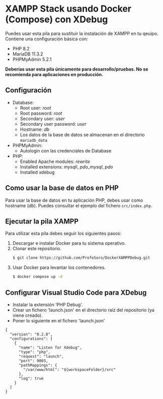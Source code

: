 # XAMPP Stack usando Docker (Compose) con XDebug

Puedes usar esta pila para sustituir la instalación de XAMPP en tu qeuipo. Contiene una configuración básica con:
- PHP 8.2
- MariaDB 11.3.2
- PHPMyAdmin 5.2.1

**Deberías usar esta pila únicamente para desarrollo/pruebas. No se recomienda para aplicaciones en producción.**

## Configuración
- Database:
  - Root user: _root_
  - Root password: _root_
  - Secondary user: _user_
  - Secondary user password: _user_
  - Hostname: _db_
  - Los datos de la base de datos se almacenan en el directorio `mariadb_data`
- PHPMyAdmin:
  - Autologin con las credenciales de Database
- PHP:
  - Enabled Apache modules: _rewrite_
  - Installed extensions: _mysqli_, *pdo_mysql*, _pdo_
  - Installed xdebug

## Como usar la base de datos en PHP
Para usar la base de datos en tu aplicación PHP, debes usar como hostname (_db_). Puedes consultar el ejemplo del fichero `src/index.php`.

## Ejecutar la pila XAMPP
Para utilizar esta pila debes seguir los siguientes pasos:

1. Descargar e instalar Docker para tu sistema operativo.
2. Clonar este repositorio.
   ```sh
   $ git clone https://github.com/ProfeSoro/DockerXAMPPDebug.git
   ```
3. Usar Docker para levantar los contenedores.
   ```sh
   $ docker compose up -d
   ```


## Configurar Visual Studio Code para XDebug
- Instalar la extensión 'PHP Debug'.
- Crear un fichero 'launch.json' en el directorio raíz del repositorio (ya viene creado).
- Poner lo siguiente en el fichero 'launch.json'
```
{
  "version": "0.2.0",
  "configurations": [
    {
      "name": "Listen for Xdebug",
      "type": "php",
      "request": "launch",
      "port": 9003,
      "pathMappings": {
        "/var/www/html": "${workspaceFolder}/src"
      },
      "log": true
    }
  ]
}
```
